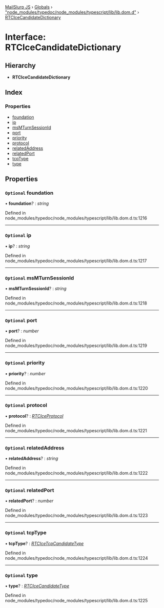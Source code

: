 [MailSlurp JS](../README.md) › [Globals](../globals.md) › ["node_modules/typedoc/node_modules/typescript/lib/lib.dom.d"](../modules/_node_modules_typedoc_node_modules_typescript_lib_lib_dom_d_.md) › [RTCIceCandidateDictionary](_node_modules_typedoc_node_modules_typescript_lib_lib_dom_d_.rtcicecandidatedictionary.md)

# Interface: RTCIceCandidateDictionary

## Hierarchy

* **RTCIceCandidateDictionary**

## Index

### Properties

* [foundation](_node_modules_typedoc_node_modules_typescript_lib_lib_dom_d_.rtcicecandidatedictionary.md#optional-foundation)
* [ip](_node_modules_typedoc_node_modules_typescript_lib_lib_dom_d_.rtcicecandidatedictionary.md#optional-ip)
* [msMTurnSessionId](_node_modules_typedoc_node_modules_typescript_lib_lib_dom_d_.rtcicecandidatedictionary.md#optional-msmturnsessionid)
* [port](_node_modules_typedoc_node_modules_typescript_lib_lib_dom_d_.rtcicecandidatedictionary.md#optional-port)
* [priority](_node_modules_typedoc_node_modules_typescript_lib_lib_dom_d_.rtcicecandidatedictionary.md#optional-priority)
* [protocol](_node_modules_typedoc_node_modules_typescript_lib_lib_dom_d_.rtcicecandidatedictionary.md#optional-protocol)
* [relatedAddress](_node_modules_typedoc_node_modules_typescript_lib_lib_dom_d_.rtcicecandidatedictionary.md#optional-relatedaddress)
* [relatedPort](_node_modules_typedoc_node_modules_typescript_lib_lib_dom_d_.rtcicecandidatedictionary.md#optional-relatedport)
* [tcpType](_node_modules_typedoc_node_modules_typescript_lib_lib_dom_d_.rtcicecandidatedictionary.md#optional-tcptype)
* [type](_node_modules_typedoc_node_modules_typescript_lib_lib_dom_d_.rtcicecandidatedictionary.md#optional-type)

## Properties

### `Optional` foundation

• **foundation**? : *string*

Defined in node_modules/typedoc/node_modules/typescript/lib/lib.dom.d.ts:1216

___

### `Optional` ip

• **ip**? : *string*

Defined in node_modules/typedoc/node_modules/typescript/lib/lib.dom.d.ts:1217

___

### `Optional` msMTurnSessionId

• **msMTurnSessionId**? : *string*

Defined in node_modules/typedoc/node_modules/typescript/lib/lib.dom.d.ts:1218

___

### `Optional` port

• **port**? : *number*

Defined in node_modules/typedoc/node_modules/typescript/lib/lib.dom.d.ts:1219

___

### `Optional` priority

• **priority**? : *number*

Defined in node_modules/typedoc/node_modules/typescript/lib/lib.dom.d.ts:1220

___

### `Optional` protocol

• **protocol**? : *[RTCIceProtocol](../modules/_node_modules_typedoc_node_modules_typescript_lib_lib_dom_d_.md#rtciceprotocol)*

Defined in node_modules/typedoc/node_modules/typescript/lib/lib.dom.d.ts:1221

___

### `Optional` relatedAddress

• **relatedAddress**? : *string*

Defined in node_modules/typedoc/node_modules/typescript/lib/lib.dom.d.ts:1222

___

### `Optional` relatedPort

• **relatedPort**? : *number*

Defined in node_modules/typedoc/node_modules/typescript/lib/lib.dom.d.ts:1223

___

### `Optional` tcpType

• **tcpType**? : *[RTCIceTcpCandidateType](../modules/_node_modules_typedoc_node_modules_typescript_lib_lib_dom_d_.md#rtcicetcpcandidatetype)*

Defined in node_modules/typedoc/node_modules/typescript/lib/lib.dom.d.ts:1224

___

### `Optional` type

• **type**? : *[RTCIceCandidateType](../modules/_node_modules_typedoc_node_modules_typescript_lib_lib_dom_d_.md#rtcicecandidatetype)*

Defined in node_modules/typedoc/node_modules/typescript/lib/lib.dom.d.ts:1225
